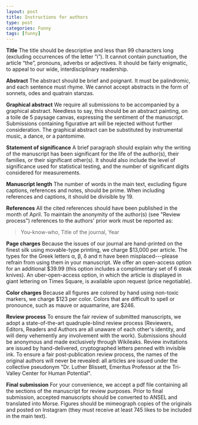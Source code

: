 ```yaml
---
layout: post
title: Instructions for authors
type: post
categories: Funny
tags: [funny]
---
```


**Title** The title should be descriptive and less than 99 characters long (excluding occurrences of the letter “i”). It cannot contain punctuation, the article “the”, pronouns, adverbs or adjectives. It should be fairly enigmatic, to appeal to our wide, interdisciplinary readership.

**Abstract** The abstract should be brief and poignant. It must be palindromic, and each sentence must rhyme. We cannot accept abstracts in the form of sonnets, odes and quatrain stanzas.

**Graphical abstract** We require all submissions to be accompanied by a graphical abstract. Needless to say, this should be an abstract painting, on a toile de 5 paysage canvas, expressing the sentiment of the manuscript. Submissions containing figurative art will be rejected without further consideration. The graphical abstract can be substituted by instrumental music, a dance, or a pantomime.

**Statement of significance** A brief paragraph should explain why the writing of the manuscript has been significant for the life of the author(s), their families, or their significant other(s). It should also include the level of significance used for statistical testing, and the number of significant digits considered for measurements.

**Manuscript length** The number of words in the main text, excluding figure captions, references and notes, should be prime. When including references and captions, it should be divisible by 19.

**References** All the cited references should have been published in the month of April. To maintain the anonymity of the author(s) (see "Review process") references to the authors' prior work must be reported as:

> You-know-who, Title of the journal, Year

**Page charges** Because the issues of our journal are hand-printed on the finest silk using movable-type printing, we charge $13,000 per article. The types for the Greek letters α, β, δ and π have been misplaced---please refrain from using them in your manuscript. We offer an open-access option for an additional $39.99 (this option includes a complimentary set of 6 steak knives). An uber-open-access option, in which the article is displayed in giant lettering on Times Square, is available upon request (price negotiable).

**Color charges** Because all figures are colored by hand using non-toxic markers, we charge $123 per color. Colors that are difficult to spell or pronounce, such as mauve or aquamarine, are $246.

**Review process** To ensure the fair review of submitted manuscripts, we adopt a state-of-the-art quadruple-blind review process (Reviewers, Editors, Readers and Authors are all unaware of each other's identity, and will deny vehemently any involvement with the work). Submissions should be anonymous and made exclusively through Wikileaks. Review invitations are issued by hand-delivered, cryptographed letters penned with invisible ink. To ensure a fair post-publication review process, the names of the original authors will never be revealed: all articles are issued under the collective pseudonym "Dr. Luther Blissett, Emeritus Professor at the Tri-Valley Center for Human Potential".

**Final submission** For your convenience, we accept a pdf file containing all the sections of the manuscript for review purposes. Prior to final submission, accepted manuscripts should be converted to ANSEL and translated into Morse. Figures should be mimeograph copies of the originals and posted on Instagram (they must receive at least 745 likes to be included in the main text).

